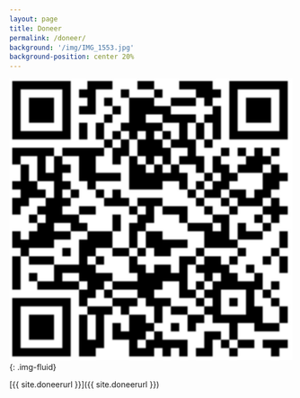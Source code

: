 ```yaml
---
layout: page
title: Doneer
permalink: /doneer/
background: '/img/IMG_1553.jpg'
background-position: center 20%
---
```


![QR code](/img/betaalverzoek_qr.jpg){: .img-fluid}

[{{ site.doneerurl }}]({{ site.doneerurl }})
